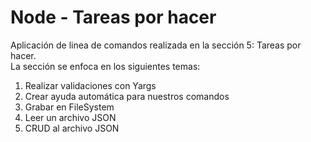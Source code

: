 # Node - Tareas por hacer

Aplicación de linea de comandos realizada en la sección 5: Tareas por hacer.    
La sección se enfoca en los siguientes temas:    

1. Realizar validaciones con Yargs
2. Crear ayuda automática para nuestros comandos
3. Grabar en FileSystem
4. Leer un archivo JSON
5. CRUD al archivo JSON
    